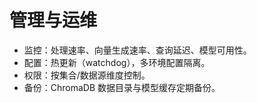 # 管理与运维

- 监控：处理速率、向量生成速率、查询延迟、模型可用性。
- 配置：热更新（watchdog），多环境配置隔离。
- 权限：按集合/数据源维度控制。
- 备份：ChromaDB 数据目录与模型缓存定期备份。
